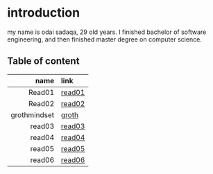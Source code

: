# introduction 
my name is odai sadaqa, 29 old years. I finished bachelor of software engineering, and then finished master degree on computer science.


## Table of content

|name|link|
|----:|:----|
|Read01|[read01](https://odai-sadaqa.github.io/reading-notes/read01)|
|Read02|[read02](https://odai-sadaqa.github.io/reading-notes/read02)|
|grothmindset|[groth](https://odai-sadaqa.github.io/reading-notes/grothmindset)|
|read03|[read03](https://odai-sadaqa.github.io/reading-notes/read03)
|read04|[read04](https://odai-sadaqa.github.io/reading-notes/read04)
|read05|[read05](https://odai-sadaqa.github.io/reading-notes/read05)
|read06|[read06](https://odai-sadaqa.github.io/reading-notes/read06)



